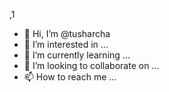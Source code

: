 









,1



- 👋 Hi, I’m @tusharcha
- 👀 I’m interested in ...
- 🌱 I’m currently learning ...
- 💞️ I’m looking to collaborate on ...
- 📫 How to reach me ...

<!---
tusharcha/tusharcha is a ✨ special ✨ repository because its `README.md` (this file) appears on your GitHub profile.
You can click the Preview link to take a look at your changes.
--->
